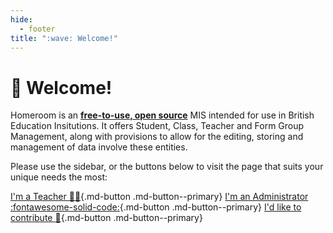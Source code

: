 ```yaml
---
hide:
  - footer
title: ":wave: Welcome!"
---
```


# :wave: Welcome!
Homeroom is an <ins>**free-to-use, open source**</ins> MIS intended for use in British Education Insitutions. It offers Student, Class, Teacher and Form Group Management, along with provisions to allow for the editing, storing and management of data involve these entities.

Please use the sidebar, or the buttons below to visit the page that suits your unique needs the most:

[I'm a Teacher :teacher:](informationForTeachers.md){.md-button .md-button--primary} [I'm an Administrator :fontawesome-solid-code:](informationForAdmins.md){.md-button .md-button--primary} [I'd like to contribute :raised_hands:](contributors.md){.md-button .md-button--primary}